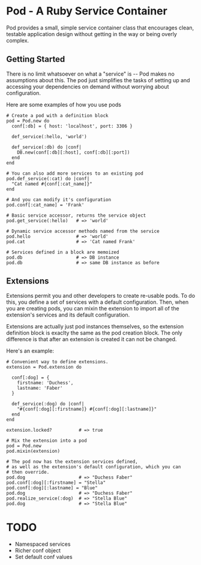# Pod - A Ruby Service Container #

Pod provides a small, simple service container class that encourages clean, testable application design without getting in the way or being overly complex.


## Getting Started ##

There is no limit whatsoever on what a "service" is -- Pod makes no assumptions about this.  The pod just simplifies the tasks of setting up and accessing your dependencies on demand without worrying about configuration.

Here are some examples of how you use pods

    # Create a pod with a definition block
    pod = Pod.new do
      conf[:db] = { host: 'localhost', port: 3306 }
    
      def_service(:hello, 'world')
      
      def_service(:db) do |conf|
        DB.new(conf[:db][:host], conf[:db][:port])
      end
    end

    # You can also add more services to an existing pod
    pod.def_service(:cat) do |conf|
      "Cat named #{conf[:cat_name]}"
    end
    
    # And you can modify it's configuration
    pod.conf[:cat_name] = 'Frank'

    # Basic service accessor, returns the service object
    pod.get_service(:hello)   # => 'world'
    
    # Dynamic service accessor methods named from the service
    pod.hello                 # => 'world'
    pod.cat                   # => 'Cat named Frank'

    # Services defined in a block are memoized
    pod.db                    # => DB instance
    pod.db                    # => same DB instance as before
    


## Extensions ##

Extensions permit you and other developers to create re-usable pods.  To do this, you define a set of services with a default configuration.  Then, when you are creating pods, you can mixin the extension to import all of the extension's services and its default configuration.

Extensions are actually just pod instances themselves, so the extension definition block is exaclty the same as the pod creation block.  The only difference is that after an extension is created it can not be changed.

Here's an example:

    # Convenient way to define extensions.
    extension = Pod.extension do
      
      conf[:dog] = {
        firstname: 'Duchess',
        lastname: 'Faber'
      }
      
      def_service(:dog) do |conf|
        "#{conf[:dog][:firstname]} #{conf[:dog][:lastname]}"
      end
    end
    
    extension.locked?          # => true
    
    # Mix the extension into a pod
    pod = Pod.new
    pod.mixin(extension)
    
    # The pod now has the extension services defined,
    # as well as the extension's default configuration, which you can
    # then override.
    pod.dog                    # => "Duchess Faber"
    pod.conf[:dog][:firstname] = "Stella"
    pod.conf[:dog][:lastname] = "Blue"
    pod.dog                    # => "Duchess Faber"
    pod.realize_service(:dog)  # => "Stella Blue"
    pod.dog                    # => "Stella Blue"

# TODO #

* Namespaced services
* Richer conf object
* Set default conf values
